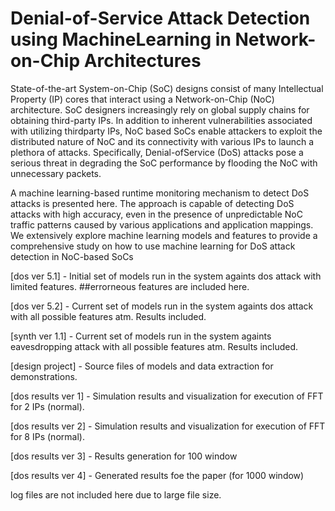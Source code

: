 # Denial-of-Service Attack Detection using MachineLearning in Network-on-Chip Architectures

State-of-the-art System-on-Chip (SoC) designs consist of many Intellectual Property (IP) cores that interact using a Network-on-Chip (NoC) architecture. SoC designers increasingly rely on global supply chains for obtaining third-party IPs. In addition to inherent vulnerabilities associated with utilizing thirdparty IPs, NoC based SoCs enable attackers to exploit the distributed nature of NoC and its connectivity with various IPs to launch a plethora of attacks. Specifically, Denial-ofService (DoS) attacks pose a serious threat in degrading the SoC performance by flooding the NoC with unnecessary packets.

A machine learning-based runtime monitoring mechanism to detect DoS attacks is presented here. The approach is capable of detecting DoS attacks with high accuracy, even in the presence of unpredictable NoC traffic patterns caused by various applications and application mappings. We extensively explore machine learning models and features to provide a comprehensive study on how to use machine learning for DoS attack detection in NoC-based SoCs

[dos ver 5.1] - Initial set of models run in the system againts dos attack with limited features. ##errorneous features are included here.

[dos ver 5.2] - Current set of models run in the system againts dos attack with all possible features atm. Results included.

[synth ver 1.1] - Current set of models run in the system againts eavesdropping attack with all possible features atm. Results included.

[design project] - Source files of models and data extraction for demonstrations.

[dos results ver 1] -  Simulation results and visualization for execution of FFT for 2 IPs (normal).

[dos results ver 2] -  Simulation results and visualization for execution of FFT for 8 IPs (normal).

[dos results ver 3] -  Results generation for 100 window

[dos results ver 4] -  Generated results foe the paper (for 1000 window)

log files are not included here due to large file size.
